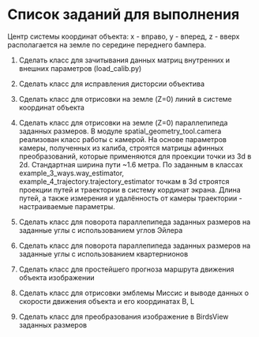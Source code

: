 # Список заданий для выполнения
Центр системы координат объекта: x - вправо, у - вперед, z - вверх располагается на земле по середине переднего бампера. 
1) Сделать класс для зачитывания данных матриц внутренних и внешних параметров (load_calib.py)  
2) Сделать класс для исправления дисторсии объектива

3) Сделать класс для отрисовки на земле (Z=0) линий в системе координат объекта
4) Сделать класс для отрисовки на земле (Z=0) параллепипеда заданных размеров.
В модуле spatial_geometry_tool.camera реализован класс работы с камерой.
На основе параметров камеры, полученных из калиба, строятся матрицы афинных преобразований,
которые применяются для проекции точки из 3d в 2d.
Стандартная ширина пути ~1.6 метра. По заданным в классах example_3_ways.way_estimator,
example_4_trajectory.trajectory_estimator точкам в 3d
строятся проекции путей и траектории в систему кординат экрана.
Длина путей, а также измерения и удалённость от камеры траектории - настраиваемые параметры.

5) Сделать класс для поворота параллепипеда заданных размеров на заданные углы с использованием углов Эйлера
6) Сделать класс для поворота параллепипеда заданных размеров на заданные углы с использованием квартернионов
7) Сделать класс для простейшего прогноза маршрута движения объекта изображении
8) Сделать класс для отрисовки эмблемы Миссис и выводе данных о скорости движения объекта и его координатах B, L
9) Сделать класс для преобразования изображение в BirdsView заданных размеров
